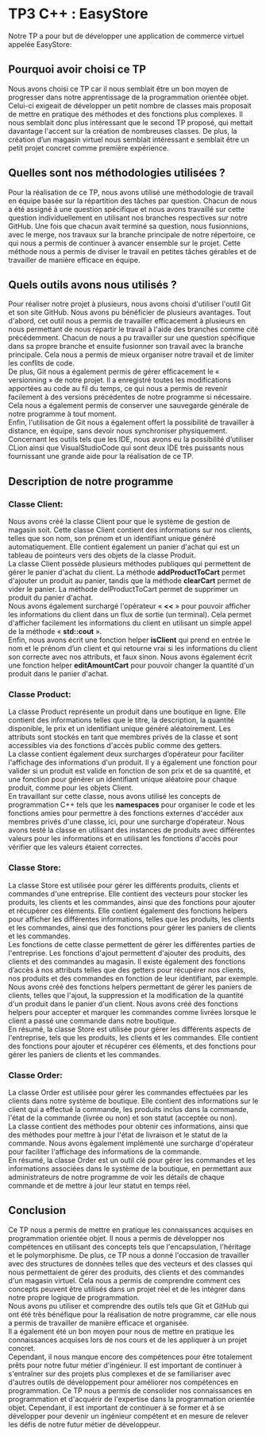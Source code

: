 # TP3 C++ : EasyStore

Notre TP a pour but de développer une application de commerce virtuel appelée EasyStore:

## Pourquoi avoir choisi ce TP

Nous avons choisi ce TP car il nous semblait être un bon moyen de progresser dans notre apprentissage de la programmation orientée objet. Celui-ci exigeait de développer un petit nombre de classes mais proposait de mettre en pratique des méthodes et des fonctions plus complexes. Il nous semblait donc plus intéressant que le second TP proposé, qui mettait davantage l'accent sur la création de nombreuses classes. De plus, la création d’un magasin virtuel nous semblait intéressant e semblait être un petit projet concret comme première expérience.

## Quelles sont nos méthodologies utilisées ?

Pour la réalisation de ce TP, nous avons utilisé une méthodologie de travail en équipe basée sur la répartition des tâches par question. Chacun de nous a été assigné à une question spécifique et nous avons travaillé sur cette question individuellement en utilisant nos branches respectives sur notre GitHub. Une fois que chacun avait terminé sa question, nous fusionnions, avec le merge, nos travaux sur la branche principale de notre répertoire, ce qui nous a permis de continuer à avancer ensemble sur le projet. Cette méthode nous a permis de diviser le travail en petites tâches gérables et de travailler de manière efficace en équipe.

## Quels outils avons nous utilisés ?

Pour réaliser notre projet à plusieurs, nous avons choisi d'utiliser l'outil Git et son site GitHub. Nous avons pu bénéficier de plusieurs avantages. Tout d'abord, cet outil nous a permis de travailler efficacement à plusieurs en nous permettant de nous répartir le travail à l'aide des branches comme cité précédemment. Chacun de nous a pu travailler sur une question spécifique dans sa propre branche et ensuite fusionner son travail avec la branche principale. Cela nous a permis de mieux organiser notre travail et de limiter les conflits de code.  
De plus, Git nous a également permis de gérer efficacement le « versionning » de notre projet. Il a enregistré toutes les modifications apportées au code au fil du temps, ce qui nous a permis de revenir facilement à des versions précédentes de notre programme si nécessaire. Cela nous a également permis de conserver une sauvegarde générale de notre programme à tout moment.  
Enfin, l'utilisation de Git nous a également offert la possibilité de travailler à distance, en équipe, sans devoir nous synchroniser physiquement.  
Concernant les outils tels que les IDE, nous avons eu la possibilité d’utiliser CLion ainsi que VisualStudioCode qui sont deux IDE très puissants nous fournissant une grande aide pour la réalisation de ce TP.

## Description de notre programme

### Classe Client:

Nous avons créé la classe Client pour que le système de gestion de magasin soit. Cette classe Client contient des informations sur nos clients, telles que son nom, son prénom et un identifiant unique généré automatiquement. Elle contient également un panier d'achat qui est un tableau de pointeurs vers des objets de la classe Produit.  
La classe Client possède plusieurs méthodes publiques qui permettent de gérer le panier d'achat du client. La méthode __addProductToCart__ permet d'ajouter un produit au panier, tandis que la méthode __clearCart__ permet de vider le panier. La méthode delProductToCart permet de supprimer un produit du panier d'achat.  
Nous avons également surchargé l'opérateur « __<<__ » pour pouvoir afficher les informations du client dans un flux de sortie (un terminal). Cela permet d'afficher facilement les informations du client en utilisant un simple appel de la méthode « __std::cout__ ».  
Enfin, nous avons écrit une fonction helper __isClient__ qui prend en entrée le nom et le prénom d’un client et qui retourne vrai si les informations du client son correcte avec nos attributs, et faux sinon. Nous avons également écrit une fonction helper __editAmountCart__ pour pouvoir changer la quantité d'un produit dans le panier d'achat.

### Classe Product:

La classe Product représente un produit dans une boutique en ligne. Elle contient des informations telles que le titre, la description, la quantité disponible, le prix et un identifiant unique généré aléatoirement. Les attributs sont stockés en tant que membres privés de la classe et sont accessibles via des fonctions d'accès public comme des getters.  
La classe contient également deux surcharges d’opérateur pour faciliter l'affichage des informations d'un produit. Il y a également une fonction pour valider si un produit est valide en fonction de son prix et de sa quantité, et une fonction pour générer un identifiant unique aléatoire pour chaque produit, comme pour les objets Client.  
En travaillant sur cette classe, nous avons utilisé les concepts de programmation C++ tels que les __namespaces__ pour organiser le code et les fonctions amies pour permettre à des fonctions externes d'accéder aux membres privés d'une classe, ici, pour une surcharge d’opérateur. Nous avons testé la classe en utilisant des instances de produits avec différentes valeurs pour les informations et en utilisant les fonctions d'accès pour vérifier que les valeurs étaient correctes.


### Classe Store:

La classe Store est utilisée pour gérer les différents produits, clients et commandes d'une entreprise. Elle contient des vecteurs pour stocker les produits, les clients et les commandes, ainsi que des fonctions pour ajouter et récupérer ces éléments. Elle contient également des fonctions helpers pour afficher les différentes informations, telles que les produits, les clients et les commandes, ainsi que des fonctions pour gérer les paniers de clients et les commandes.  
Les fonctions de cette classe permettent de gérer les différentes parties de l'entreprise. Les fonctions d'ajout permettent d'ajouter des produits, des clients et des commandes au magasin. Il existe également des fonctions d’accès à nos attributs telles que des getters pour récupérer nos clients, nos produits et des commandes en fonction de leur identifiant, par exemple.  
Nous avons créé des fonctions helpers permettant de gérer les paniers de clients, telles que l'ajout, la suppression et la modification de la quantité d'un produit dans le panier d'un client. Nous avons créé des fonctions helpers pour accepter et marquer les commandes comme livrées lorsque le client a passé une commande dans notre boutique.  
En résumé, la classe Store est utilisée pour gérer les différents aspects de l'entreprise, tels que les produits, les clients et les commandes. Elle contient des fonctions pour ajouter et récupérer ces éléments, et des fonctions pour gérer les paniers de clients et les commandes.

### Classe Order:

La classe Order est utilisée pour gérer les commandes effectuées par les clients dans notre système de boutique. Elle contient des informations sur le client qui a effectué la commande, les produits inclus dans la commande, l'état de la commande (livrée ou non) et son statut (acceptée ou non).  
La classe contient des méthodes pour obtenir ces informations, ainsi que des méthodes pour mettre à jour l'état de livraison et le statut de la commande. Nous avons également implémenté une surcharge d'opérateur pour faciliter l'affichage des informations de la commande.  
En résumé, la classe Order est un outil clé pour gérer les commandes et les informations associées dans le système de la boutique, en permettant aux administrateurs de notre programme de voir les détails de chaque commande et de mettre à jour leur statut en temps réel.

## Conclusion

Ce TP nous a permis de mettre en pratique les connaissances acquises en programmation orientée objet. Il nous a permis de développer nos compétences en utilisant des concepts tels que l'encapsulation, l'héritage et le polymorphisme. De plus, ce TP nous a donné l'occasion de travailler avec des structures de données telles que des vecteurs et des classes qui nous permettaient de gérer des produits, des clients et des commandes d'un magasin virtuel. Cela nous a permis de comprendre comment ces concepts peuvent être utilisés dans un projet réel et de les intégrer dans notre propre logique de programmation.  
Nous avons pu utiliser et comprendre des outils tels que Git et GitHub qui ont été très bénéfique pour la réalisation de notre programme, car elle nous a permis de travailler de manière efficace et organisée.  
Il a également été un bon moyen pour nous de mettre en pratique les connaissances acquises lors de nos cours et de les appliquer à un projet concret.  
Cependant, il nous manque encore des compétences pour être totalement prêts pour notre futur métier d'ingénieur. Il est important de continuer à s'entraîner sur des projets plus complexes et de se familiariser avec d'autres outils de développement pour améliorer nos compétences en programmation. Ce TP nous a permis de consolider nos connaissances en programmation et d'acquérir de l'expertise dans la programmation orientée objet. Cependant, il est important de continuer à se former et à se développer pour devenir un ingénieur compétent et en mesure de relever les défis de notre futur métier de développeur.
